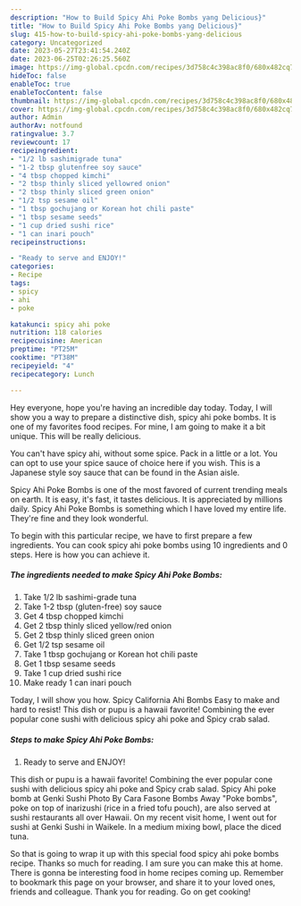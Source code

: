 ```yaml
---
description: "How to Build Spicy Ahi Poke Bombs yang Delicious}"
title: "How to Build Spicy Ahi Poke Bombs yang Delicious}"
slug: 415-how-to-build-spicy-ahi-poke-bombs-yang-delicious
category: Uncategorized
date: 2023-05-27T23:41:54.240Z
date: 2023-06-25T02:26:25.560Z
image: https://img-global.cpcdn.com/recipes/3d758c4c398ac8f0/680x482cq70/spicy-ahi-poke-bombs-recipe-main-photo.jpg
hideToc: false
enableToc: true
enableTocContent: false
thumbnail: https://img-global.cpcdn.com/recipes/3d758c4c398ac8f0/680x482cq70/spicy-ahi-poke-bombs-recipe-main-photo.jpg
cover: https://img-global.cpcdn.com/recipes/3d758c4c398ac8f0/680x482cq70/spicy-ahi-poke-bombs-recipe-main-photo.jpg
author: Admin
authorAv: notfound
ratingvalue: 3.7
reviewcount: 17
recipeingredient:
- "1/2 lb sashimigrade tuna"
- "1-2 tbsp glutenfree soy sauce"
- "4 tbsp chopped kimchi"
- "2 tbsp thinly sliced yellowred onion"
- "2 tbsp thinly sliced green onion"
- "1/2 tsp sesame oil"
- "1 tbsp gochujang or Korean hot chili paste"
- "1 tbsp sesame seeds"
- "1 cup dried sushi rice"
- "1 can inari pouch"
recipeinstructions:

- "Ready to serve and ENJOY!"
categories:
- Recipe
tags:
- spicy
- ahi
- poke

katakunci: spicy ahi poke 
nutrition: 118 calories
recipecuisine: American
preptime: "PT25M"
cooktime: "PT38M"
recipeyield: "4"
recipecategory: Lunch

---
```



Hey everyone, hope you're having an incredible day today. Today, I will show you a way to prepare a distinctive dish, spicy ahi poke bombs. It is one of my favorites food recipes. For mine, I am going to make it a bit unique. This will be really delicious.

You can&#39;t have spicy ahi, without some spice. Pack in a little or a lot. You can opt to use your spice sauce of choice here if you wish. This is a Japanese style soy sauce that can be found in the Asian aisle.

Spicy Ahi Poke Bombs is one of the most favored of current trending meals on earth. It is easy, it's fast, it tastes delicious. It is appreciated by millions daily. Spicy Ahi Poke Bombs is something which I have loved my entire life. They're fine and they look wonderful.


To begin with this particular recipe, we have to first prepare a few ingredients. You can cook spicy ahi poke bombs using 10 ingredients and 0 steps. Here is how you can achieve it.

<!--inarticleads1-->

##### The ingredients needed to make Spicy Ahi Poke Bombs:

1. Take 1/2 lb sashimi-grade tuna
1. Take 1-2 tbsp (gluten-free) soy sauce
1. Get 4 tbsp chopped kimchi
1. Get 2 tbsp thinly sliced yellow/red onion
1. Get 2 tbsp thinly sliced green onion
1. Get 1/2 tsp sesame oil
1. Take 1 tbsp gochujang or Korean hot chili paste
1. Get 1 tbsp sesame seeds
1. Take 1 cup dried sushi rice
1. Make ready 1 can inari pouch


Today, I will show you how. Spicy California Ahi Bombs Easy to make and hard to resist! This dish or pupu is a hawaii favorite! Combining the ever popular cone sushi with delicious spicy ahi poke and Spicy crab salad. 

<!--inarticleads2-->

##### Steps to make Spicy Ahi Poke Bombs:


1. Ready to serve and ENJOY!

This dish or pupu is a hawaii favorite! Combining the ever popular cone sushi with delicious spicy ahi poke and Spicy crab salad. Spicy Ahi poke bomb at Genki Sushi Photo By Cara Fasone Bombs Away &#34;Poke bombs&#34;, poke on top of inarizushi (rice in a fried tofu pouch), are also served at sushi restaurants all over Hawaii. On my recent visit home, I went out for sushi at Genki Sushi in Waikele. In a medium mixing bowl, place the diced tuna. 

So that is going to wrap it up with this special food spicy ahi poke bombs recipe. Thanks so much for reading. I am sure you can make this at home. There is gonna be interesting food in home recipes coming up. Remember to bookmark this page on your browser, and share it to your loved ones, friends and colleague. Thank you for reading. Go on get cooking!
